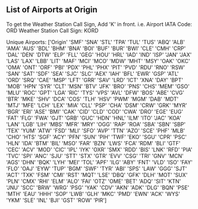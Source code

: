 ## List of Airports at Origin

To get the Weather Station Call Sign, Add 'K' in front.
i.e. Airport IATA Code: ORD
Weather Station Call Sign: KORD

Unique Airports: 
	['Origin' 'SMF' 'SNA' 'STL' 'TPA' 'TUL' 'TUS' 'ABQ' 'ALB' 'AMA' 'AUS' 'BDL'
 'BHM' 'BNA' 'BOI' 'BUF' 'BUR' 'BWI' 'CLE' 'CMH' 'CRP' 'DAL' 'DEN' 'DTW'
 'ELP' 'FLL' 'GEG' 'HOU' 'HRL' 'IAD' 'IND' 'ISP' 'JAN' 'JAX' 'LAS' 'LAX'
 'LBB' 'LIT' 'MAF' 'MCI' 'MCO' 'MDW' 'MHT' 'MSY' 'OAK' 'OKC' 'OMA' 'ONT'
 'ORF' 'PBI' 'PDX' 'PHL' 'PHX' 'PIT' 'PVD' 'RDU' 'RNO' 'RSW' 'SAN' 'SAT'
 'SDF' 'SEA' 'SJC' 'SLC' 'AEX' 'IAH' 'BFL' 'EWR' 'GSP' 'ATL' 'ORD' 'SRQ'
 'CAE' 'MSP' 'LFT' 'GRR' 'SAV' 'LRD' 'ICT' 'XNA' 'DAY' 'BPT' 'MOB' 'HPN'
 'SYR' 'CLT' 'MSN' 'BTV' 'JFK' 'BRO' 'PNS' 'CHS' 'MEM' 'GSO' 'MLU' 'ROC'
 'GPT' 'LGA' 'RIC' 'TYS' 'VPS' 'AVL' 'DFW' 'BOS' 'ABE' 'CVG' 'BTR' 'MKE'
 'SHV' 'DCA' 'COS' 'TLH' 'HSV' 'PWM' 'MGM' 'DAB' 'MDT' 'MTJ' 'MFE' 'LCH'
 'LEX' 'MIA' 'CLL' 'PSP' 'CHA' 'DSM' 'CRW' 'GRK' 'MYR' 'BGR' 'ERI' 'ASE'
 'BMI' 'CAK' 'CID' 'CLD' 'COD' 'CWA' 'DRO' 'EGE' 'EUG' 'FAT' 'FLG' 'FWA'
 'GJT' 'GRB' 'GUC' 'HDN' 'HNL' 'ILM' 'ITO' 'JAC' 'KOA' 'LAN' 'LGB' 'LIH'
 'MBS' 'MFR' 'MRY' 'OGG' 'RAP' 'ROA' 'SBA' 'SBN' 'SBP' 'TEX' 'YUM' 'ATW'
 'FSD' 'MLI' 'SFO' 'AVP' 'TTN' 'AZO' 'SCE' 'PHF' 'MLB' 'CHO' 'HTS' 'SGF'
 'ACY' 'PFN' 'SUN' 'PIH' 'TWF' 'EKO' 'SGU' 'CPR' 'PSC' 'HLN' 'IDA' 'BTM'
 'BIL' 'MSO' 'FAR' 'BZN' 'LWS' 'FCA' 'RDM' 'BLI' 'GTF' 'CEC' 'ACV' 'MOD'
 'CIC' 'IPL' 'IYK' 'OXR' 'SMX' 'RDD' 'BIS' 'LNK' 'RFD' 'PIA' 'TVC' 'SPI'
 'ANC' 'SJU' 'STT' 'STX' 'GTR' 'EVV' 'CSG' 'TRI' 'GNV' 'MCN' 'AGS' 'DHN'
 'BQK' 'LYH' 'MEI' 'TOL' 'APF' 'ILG' 'ABY' 'FNT' 'VLD' 'ISO' 'FAY' 'FLO'
 'OAJ' 'EYW' 'TUP' 'BGM' 'SWF' 'TYR' 'ABI' 'SPS' 'LAW' 'GGG' 'SJT' 'ACT'
 'TXK' 'FSM' 'CMI' 'RST' 'MQT' 'LSE' 'DBQ' 'GFK' 'DLH' 'MOT' 'SUX' 'PLN'
 'CMX' 'RHI' 'ELM' 'ALO' 'FAI' 'OTZ' 'OME' 'BET' 'ADQ' 'SIT' 'KTN' 'JNU'
 'SCC' 'BRW' 'WRG' 'PSG' 'YAK' 'CDV' 'AKN' 'ADK' 'DLG' 'BQN' 'PSE' 'MTH'
 'EAU' 'HHH' 'SOP' 'LWB' 'GLH' 'MKC' 'PMD' 'EWN' 'ACK' 'WYS' 'YKM' 'SLE'
 'INL' 'BJI' 'GST' 'ROW' 'PIR']